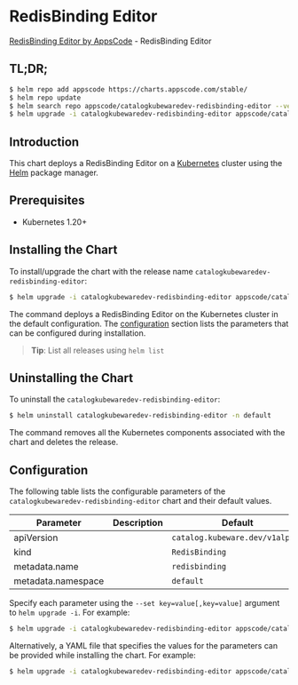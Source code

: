# RedisBinding Editor

[RedisBinding Editor by AppsCode](https://byte.builders) - RedisBinding Editor

## TL;DR;

```bash
$ helm repo add appscode https://charts.appscode.com/stable/
$ helm repo update
$ helm search repo appscode/catalogkubewaredev-redisbinding-editor --version=v0.19.0
$ helm upgrade -i catalogkubewaredev-redisbinding-editor appscode/catalogkubewaredev-redisbinding-editor -n default --create-namespace --version=v0.19.0
```

## Introduction

This chart deploys a RedisBinding Editor on a [Kubernetes](http://kubernetes.io) cluster using the [Helm](https://helm.sh) package manager.

## Prerequisites

- Kubernetes 1.20+

## Installing the Chart

To install/upgrade the chart with the release name `catalogkubewaredev-redisbinding-editor`:

```bash
$ helm upgrade -i catalogkubewaredev-redisbinding-editor appscode/catalogkubewaredev-redisbinding-editor -n default --create-namespace --version=v0.19.0
```

The command deploys a RedisBinding Editor on the Kubernetes cluster in the default configuration. The [configuration](#configuration) section lists the parameters that can be configured during installation.

> **Tip**: List all releases using `helm list`

## Uninstalling the Chart

To uninstall the `catalogkubewaredev-redisbinding-editor`:

```bash
$ helm uninstall catalogkubewaredev-redisbinding-editor -n default
```

The command removes all the Kubernetes components associated with the chart and deletes the release.

## Configuration

The following table lists the configurable parameters of the `catalogkubewaredev-redisbinding-editor` chart and their default values.

|     Parameter      | Description |                  Default                   |
|--------------------|-------------|--------------------------------------------|
| apiVersion         |             | <code>catalog.kubeware.dev/v1alpha1</code> |
| kind               |             | <code>RedisBinding</code>                  |
| metadata.name      |             | <code>redisbinding</code>                  |
| metadata.namespace |             | <code>default</code>                       |


Specify each parameter using the `--set key=value[,key=value]` argument to `helm upgrade -i`. For example:

```bash
$ helm upgrade -i catalogkubewaredev-redisbinding-editor appscode/catalogkubewaredev-redisbinding-editor -n default --create-namespace --version=v0.19.0 --set apiVersion=catalog.kubeware.dev/v1alpha1
```

Alternatively, a YAML file that specifies the values for the parameters can be provided while
installing the chart. For example:

```bash
$ helm upgrade -i catalogkubewaredev-redisbinding-editor appscode/catalogkubewaredev-redisbinding-editor -n default --create-namespace --version=v0.19.0 --values values.yaml
```
